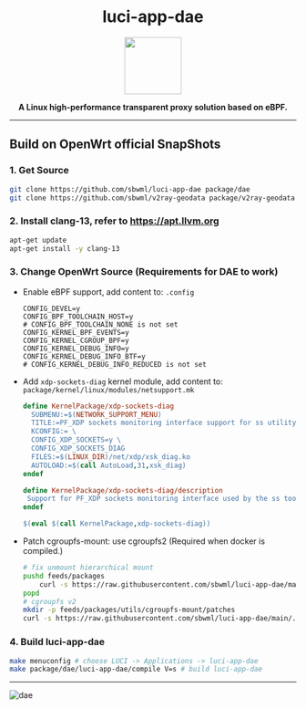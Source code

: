 <h1 align="center">luci-app-dae</h1>
<p align="center">
  <img width="100" src="https://github.com/daeuniverse/dae/blob/main/logo.png?raw=true" />
</p>
<p align="center">
  <b>A Linux high-performance transparent proxy solution based on eBPF.</b>
</p>

-----------


## Build on OpenWrt official SnapShots

### 1. Get Source

```bash
git clone https://github.com/sbwml/luci-app-dae package/dae
git clone https://github.com/sbwml/v2ray-geodata package/v2ray-geodata
```

### 2. Install clang-13, refer to https://apt.llvm.org

```bash
apt-get update
apt-get install -y clang-13
```

### 3. Change OpenWrt Source (Requirements for DAE to work)

- Enable eBPF support, add content to: `.config`
  ```
  CONFIG_DEVEL=y
  CONFIG_BPF_TOOLCHAIN_HOST=y
  # CONFIG_BPF_TOOLCHAIN_NONE is not set
  CONFIG_KERNEL_BPF_EVENTS=y
  CONFIG_KERNEL_CGROUP_BPF=y
  CONFIG_KERNEL_DEBUG_INFO=y
  CONFIG_KERNEL_DEBUG_INFO_BTF=y
  # CONFIG_KERNEL_DEBUG_INFO_REDUCED is not set
  ```

- Add `xdp-sockets-diag` kernel module, add content to: `package/kernel/linux/modules/netsupport.mk`
  ```mk
  define KernelPackage/xdp-sockets-diag
    SUBMENU:=$(NETWORK_SUPPORT_MENU)
    TITLE:=PF_XDP sockets monitoring interface support for ss utility
    KCONFIG:= \
  	CONFIG_XDP_SOCKETS=y \
  	CONFIG_XDP_SOCKETS_DIAG
    FILES:=$(LINUX_DIR)/net/xdp/xsk_diag.ko
    AUTOLOAD:=$(call AutoLoad,31,xsk_diag)
  endef
  
  define KernelPackage/xdp-sockets-diag/description
   Support for PF_XDP sockets monitoring interface used by the ss tool
  endef
  
  $(eval $(call KernelPackage,xdp-sockets-diag))
  ```

- Patch cgroupfs-mount: use cgroupfs2 (Required when docker is compiled.)
  ```bash
  # fix unmount hierarchical mount
  pushd feeds/packages
      curl -s https://raw.githubusercontent.com/sbwml/luci-app-dae/main/.cgroupfs/cgroupfs-mount.init.patch | patch -p1
  popd
  # cgroupfs v2
  mkdir -p feeds/packages/utils/cgroupfs-mount/patches
  curl -s https://raw.githubusercontent.com/sbwml/luci-app-dae/main/.cgroupfs/900-add-cgroupfs2.patch > feeds/packages/utils/cgroupfs-mount/patches/900-add-cgroupfs2.patch
  ```

### 4. Build luci-app-dae

```bash
make menuconfig # choose LUCI -> Applications -> luci-app-dae
make package/dae/luci-app-dae/compile V=s # build luci-app-dae
```

-----------

![dae](https://github.com/sbwml/luci-app-dae/assets/16485166/df81cd85-2957-4bc7-bb57-c561766d7e67)
